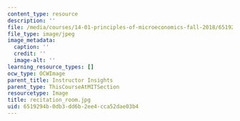 ```yaml
---
content_type: resource
description: ''
file: /media/courses/14-01-principles-of-microeconomics-fall-2018/6519294b0db3dd6b2ee4cca52dae03b4_recitation_room.jpg
file_type: image/jpeg
image_metadata:
  caption: ''
  credit: ''
  image-alt: ''
learning_resource_types: []
ocw_type: OCWImage
parent_title: Instructor Insights
parent_type: ThisCourseAtMITSection
resourcetype: Image
title: recitation_room.jpg
uid: 6519294b-0db3-dd6b-2ee4-cca52dae03b4
---
```

